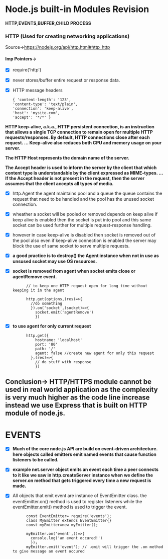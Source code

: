 # Node.js built-in Modules Revision

****HTTP,EVENTS,BUFFER,CHILD PROCESS****

### HTTP (Used for creating networking applications)

Source->https://nodejs.org/api/http.html#http_http

#### Imp Pointers->

- [x] require('http')
- [x] never stores/buffer entire request or response data.
- [x] HTTP message headers

      { 'content-length': '123',
      'content-type': 'text/plain',
      'connection': 'keep-alive',
      'host': 'mysite.com',
      'accept': '*/*' }

****HTTP keep-alive, a.k.a., HTTP persistent connection, is an instruction that allows a single TCP connection to remain open for multiple HTTP requests/responses. By default, HTTP connections close after each request. ... Keep-alive also reduces both CPU and memory usage on your server.****

****The HTTP Host represents the domain name of the server.****


****The Accept header is used to inform the server by the client that which content type is understandable by the client expressed as MIME-types. ... If the Accept header is not present in the request, then the server assumes that the client accepts all types of media.****

- [x] http.Agent the agent maintains pool and a queue the queue contains the request that need to be handled and the pool has the unused socket connection.

- [x] wheather a socket will be pooled or removed depends on keep alive if keep alive is enabled then the socket is put into pool and this same socket can be used further for multiple request-response handling.

- [x] however in case keep-alive is disabled then socket is removed out of the pool also even if keep-alive connection is enabled the server may block the use of same socket to serve multiple requests.

- [x] ****a good practice is to destroy() the Agent instance when not in use as unsused socket may use OS resources.****

- [x] ****socket is removed from agent when socket emits close or agentRemove event.****

            // to keep one HTTP request open for long time without keeping it in the agent

            http.get(options,(res)=>{
              //do something
              }).on('socket',(socket)=>{
                socket.emit('agentRemove')
                })


- [x] ****to use agent for only current request****

            http.get({
                hostname: 'localhost'
                port: '80'
                path: '/'
                agent: false //create new agent for only this request
              },(res)=>{
                // do stuff with response
                })

## Conclusion-> HTTP/HTTPS module cannot be used in real world application as the complexity is very much higher as the code line increase instead we use Express that is built on HTTP module of node.js.

# EVENTS

- [x] ****Much of the core node.js API are build on event-driven architecture. here objects called emitters emit named events that cause function listeners to be called.****

- [x] ****example net.server object emits an event each time a peer connects to it like we saw in http.createServer instance when we define the server.on method that gets triggered every time a new request is made.****

- [x] All objects that emit event are instance of EventEmitter class. the eventEmitter.on() method is used to register listeners while the eventEmitter.emit() method is used to trigger the event.

            const EventEmitter= require('events');
            class MyEmitter extends EventEmitter{}
            const myEmitter=new myEmitter();

            myEmitter.on('event',()=>{
              console.log('an event occured!')
              });
            myEmitter.emit('event'); // .emit will trigger the .on method to give message an event occured

            
